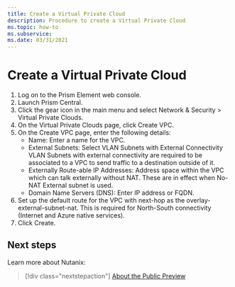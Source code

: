```yaml
---
title: Create a Virtual Private Cloud
description: Procedure to create a Virtual Private Cloud
ms.topic: how-to
ms.subservice:  
ms.date: 03/31/2021
---
```


# Create a Virtual Private Cloud

1. Log on to the Prism Element web console.
1. Launch Prism Central.
1. Click the gear icon in the main menu and select Network & Security > Virtual Private Clouds.
1. On the Virtual Private Clouds page, click Create VPC.
1. On the Create VPC page, enter the following details:
    - Name: Enter a name for the VPC.
    - External Subnets: Select VLAN Subnets with External Connectivity
VLAN Subnets with external connectivity are required to be associated to a VPC to send traffic to a destination outside of it.
    - Externally Route-able IP Addresses: Address space within the VPC which can talk externally without NAT. These are in effect when No-NAT External subnet is used.
    - Domain Name Servers (DNS): Enter IP address or FQDN.
1. Set up the default route for the VPC with next-hop as the overlay-external-subnet-nat.
This is required for North-South connectivity (Internet and Azure native services).
1. Click Create.

## Next steps

Learn more about Nutanix:

> [!div class="nextstepaction"]
> [About the Public Preview](about-the-public-preview.md)
